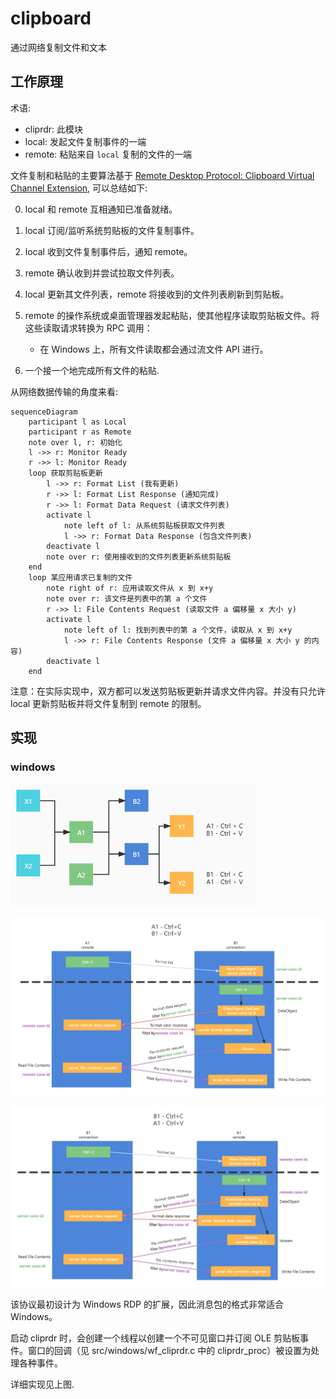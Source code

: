 # clipboard

通过网络复制文件和文本

## 工作原理

术语:

- cliprdr: 此模块
- local: 发起文件复制事件的一端
- remote: 粘贴来自 `local` 复制的文件的一端 

文件复制和粘贴的主要算法基于
[Remote Desktop Protocol: Clipboard Virtual Channel Extension](https://winprotocoldoc.blob.core.windows.net/productionwindowsarchives/MS-RDPECLIP/%5bMS-RDPECLIP%5d.pdf),
可以总结如下:

0. local 和 remote 互相通知已准备就绪。
1. local 订阅/监听系统剪贴板的文件复制事件。
2. local 收到文件复制事件后，通知 remote。
3. remote 确认收到并尝试拉取文件列表。
4. local 更新其文件列表，remote 将接收到的文件列表刷新到剪贴板。
5. remote 的操作系统或桌面管理器发起粘贴，使其他程序读取剪贴板文件。将这些读取请求转换为 RPC 调用：
   - 在 Windows 上，所有文件读取都会通过流文件 API 进行。

6. 一个接一个地完成所有文件的粘贴.

从网络数据传输的角度来看:

```mermaid
sequenceDiagram
    participant l as Local
    participant r as Remote
    note over l, r: 初始化
    l ->> r: Monitor Ready
    r ->> l: Monitor Ready
    loop 获取剪贴板更新
        l ->> r: Format List (我有更新)
        r ->> l: Format List Response (通知完成)
        r ->> l: Format Data Request (请求文件列表)
        activate l
            note left of l: 从系统剪贴板获取文件列表
            l ->> r: Format Data Response (包含文件列表)
        deactivate l
        note over r: 使用接收到的文件列表更新系统剪贴板
    end
    loop 某应用请求已复制的文件
        note right of r: 应用读取文件从 x 到 x+y
        note over r: 该文件是列表中的第 a 个文件
        r ->> l: File Contents Request (读取文件 a 偏移量 x 大小 y)
        activate l
            note left of l: 找到列表中的第 a 个文件，读取从 x 到 x+y
            l ->> r: File Contents Response (文件 a 偏移量 x 大小 y 的内容)
        deactivate l
    end
```

注意：在实际实现中，双方都可以发送剪贴板更新并请求文件内容。并没有只允许 local 更新剪贴板并将文件复制到 remote 的限制。

## 实现

### windows

![scene](./docs/assets/scene3.png)

![A1->B1](./docs/assets/win_A_B.png)

![B1->A1](./docs/assets/win_B_A.png)

该协议最初设计为 Windows RDP 的扩展，因此消息包的格式非常适合 Windows。

启动 cliprdr 时，会创建一个线程以创建一个不可见窗口并订阅 OLE 剪贴板事件。窗口的回调（见 src/windows/wf_cliprdr.c 中的 cliprdr_proc）被设置为处理各种事件。

详细实现见上图.
